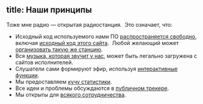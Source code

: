 title: Наши принципы
---
Тоже мне радио — открытая радиостанция.  Это означает, что:

- Исходный код используемого нами ПО [распространяется свободно][soft], включая
  [исходный код этого сайта][site].  Любой желающий может [организовать такую же
  станцию][1].
- Вся [музыка, которая звучит у нас][music], может быть легально загружена с
  сайтов исполнителей.
- Слушатели сами формируют эфир, используя [интерактивные функции](/listeners/).
- Мы предоставляем [кучу статистики](/about/stats/).
- Все идеи и проблемы обсуждаются в [публичном трекере](/tracker/).
- Мы открыты для [всякого сотрудничества](/support/).

[1]: /about/setup/
[feedback]: /feedback.html
[jabber]: /voting/
[lstat]: http://files.tmradio.net/listeners/listeners.csv
[site]: /about/site/
[soft]: http://ardj.googlecode.com/
[sstat]: http://files.tmradio.net/listeners/totals.csv
[music]: /music/
